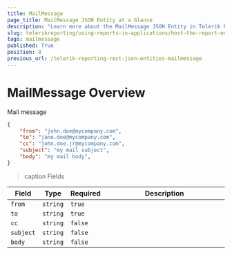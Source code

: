 ```yaml
---
title: MailMessage
page_title: MailMessage JSON Entity at a Glance
description: "Learn more about the MailMessage JSON Entity in Telerik Reporting REST Service and the type and meaning of each field."
slug: telerikreporting/using-reports-in-applications/host-the-report-engine-remotely/telerik-reporting-rest-services/rest-api-reference/json-entities/mailmessage
tags: mailmessage
published: True
position: 8
previous_url: /telerik-reporting-rest-json-entities-mailmessage
---
```


<style>
table th:first-of-type {
	width: 10%;
}
table th:nth-of-type(2) {
	width: 10%;
}
table th:nth-of-type(3) {
	width: 10%;
}
table th:nth-of-type(4) {
	width: 70%;
}
</style>

# MailMessage Overview

Mail message

````JSON
{
	"from": "john.doe@mycompany.com",
	"to": "jane.doe@mycompany.com",
	"cc": "john.doe.jr@mycompany.com",
	"subject": "my mail subject",
	"body": "my mail body",
}
````

>caption Fields

| Field | Type | Required | Description |
| ------ | ------ | ------ | ------ |
|`from`|`string`|`true`||
|`to`|`string`|`true`||
|`cc`|`string`|`false`||
|`subject`|`string`|`false`||
|`body`|`string`|`false`||
